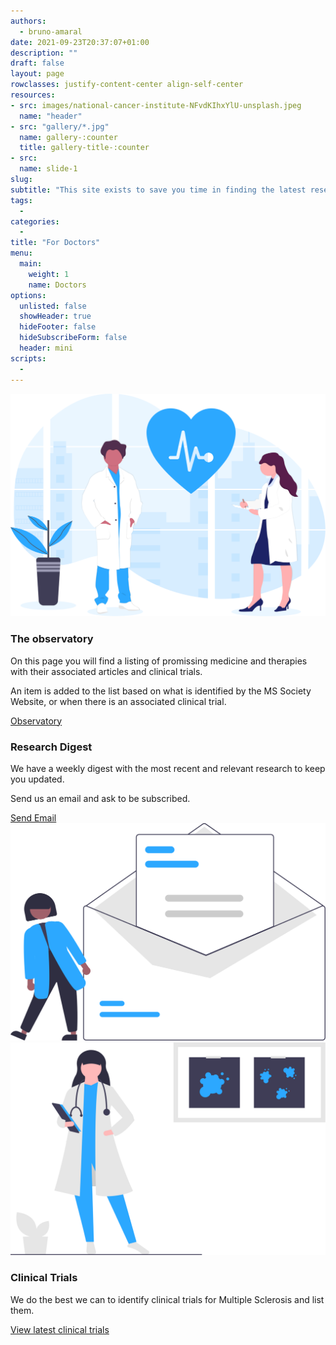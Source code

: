 ```yaml
---
authors:
  - bruno-amaral
date: 2021-09-23T20:37:07+01:00
description: ""
draft: false
layout: page
rowclasses: justify-content-center align-self-center
resources: 
- src: images/national-cancer-institute-NFvdKIhxYlU-unsplash.jpeg
  name: "header"
- src: "gallery/*.jpg"
  name: gallery-:counter
  title: gallery-title-:counter
- src:
  name: slide-1
slug:
subtitle: "This site exists to save you time in finding the latest research to help your patients."
tags: 
  - 
categories: 
  - 
title: "For Doctors"
menu:
  main:
    weight: 1
    name: Doctors
options:
  unlisted: false
  showHeader: true
  hideFooter: false
  hideSubscribeForm: false
  header: mini
scripts:
  -
---
```


<div class="row justify-content-center align-self-center">

<div class="col-md-4 justify-content-center align-self-center align-right ">
  <img src="images/undraw_medicine_b1ol.svg" class="w-75 align-middle d-inline-block" alt="medical doctors"/>
  </div>
  <div class="col-md-4 justify-content-center align-self-center">
  
  <h3 class="title">The observatory</h3>
  
  <p class="lead font-weight-biold">On this page you will find a listing of promissing medicine and therapies with their associated articles and clinical trials.</p>
  
  <p>An item is added to the list based on what is identified by the MS Society Website, or when there is an associated clinical trial.</p>
  <a href='{{< ref "/observatorio/_index.md" >}}' class="btn btn-success btn-round btn-lg font-weight-bold">Observatory <i class="fas fa-arrow-circle-right"></i></a>
  
  </div>
</div>

<div class="row justify-content-center align-self-center mb-5 p-5">
  <div class="col-md-4 justify-content-center align-self-center">
    <h3 class="title">Research Digest</h3>
    <p class="lead font-weight-biold">We have a weekly digest with the most recent and relevant research to keep you updated.</p>
    <p>Send us an email and ask to be subscribed.</p>
    <a href='mailto:mail@brunoamaral.eu' class="btn btn-primary btn-round btn-lg font-weight-bold">Send Email <i class="fas fa-envelope"></i></a>
    </div>
  <div class="col-md-4 justify-content-center align-self-center">
    <img src="images/undraw_subscribe_vspl.svg" class="w-75 align-middle d-inline-block" alt="Email newsletter">
  </div>  
</div>


<div class="row justify-content-center align-self-center mt-5 mb-5 p-5">
  <div class="col-md-4 justify-content-center align-self-center">
    <img src="images/undraw_medical_research_qg4d.svg" class="w-75 align-middle d-inline-block" alt="Email newsletter">
  </div>  
  <div class="col-md-4 justify-content-center align-self-center">
    <h3 class="title">Clinical Trials</h3>
    <p class="lead font-weight-biold">We do the best we can to identify clinical trials for Multiple Sclerosis and list them.</p>
    <a href='{{< ref "/trials/_index.md" >}}' class="btn btn-success btn-round btn-lg font-weight-bold">View latest clinical trials <i class="fas fa-arrow-circle-right"></i></a>
    </div>
</div>

<!-- TO DO: listagem dos resultados mais relevantes nos últimos 30 dias com link para listagem completa  -->




